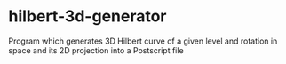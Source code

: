 # hilbert-3d-generator
Program which generates 3D Hilbert curve of a given level and rotation in space and its 2D projection into a Postscript file
